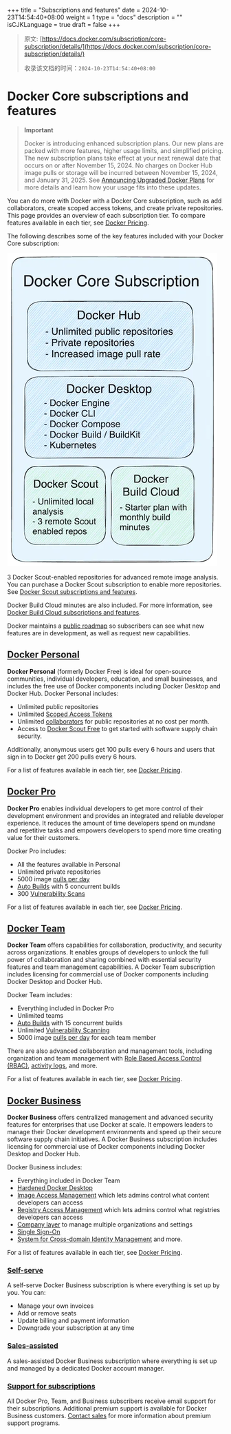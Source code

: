+++
title = "Subscriptions and features"
date = 2024-10-23T14:54:40+08:00
weight = 1
type = "docs"
description = ""
isCJKLanguage = true
draft = false
+++

> 原文: [https://docs.docker.com/subscription/core-subscription/details/](https://docs.docker.com/subscription/core-subscription/details/)
>
> 收录该文档的时间：`2024-10-23T14:54:40+08:00`

# Docker Core subscriptions and features

> **Important**
>
> 
>
> Docker is introducing enhanced subscription plans. Our new plans are packed with more features, higher usage limits, and simplified pricing. The new subscription plans take effect at your next renewal date that occurs on or after November 15, 2024. No charges on Docker Hub image pulls or storage will be incurred between November 15, 2024, and January 31, 2025. See [Announcing Upgraded Docker Plans](https://www.docker.com/blog/november-2024-updated-plans-announcement/) for more details and learn how your usage fits into these updates.

You can do more with Docker with a Docker Core subscription, such as add collaborators, create scoped access tokens, and create private repositories. This page provides an overview of each subscription tier. To compare features available in each tier, see [Docker Pricing](https://www.docker.com/pricing/).

The following describes some of the key features included with your Docker Core subscription:

![Docker Core subscription diagram](Subscriptionsandfeatures_img/subscription-diagram.webp)

3 Docker Scout-enabled repositories for advanced remote image analysis. You can purchase a Docker Scout subscription to enable more repositories. See [Docker Scout subscriptions and features](https://docs.docker.com/subscription/scout-details/).

Docker Build Cloud minutes are also included. For more information, see [Docker Build Cloud subscriptions and features](https://docs.docker.com/subscription/build-cloud/build-details/).

Docker maintains a [public roadmap](https://github.com/docker/roadmap) so subscribers can see what new features are in development, as well as request new capabilities.

## [Docker Personal](https://docs.docker.com/subscription/core-subscription/details/#docker-personal)

**Docker Personal** (formerly Docker Free) is ideal for open-source communities, individual developers, education, and small businesses, and includes the free use of Docker components including Docker Desktop and Docker Hub. Docker Personal includes:

- Unlimited public repositories
- Unlimited [Scoped Access Tokens](https://docs.docker.com/security/for-developers/access-tokens/)
- Unlimited [collaborators](https://docs.docker.com/docker-hub/repos/access/#collaborators-and-their-role) for public repositories at no cost per month.
- Access to [Docker Scout Free](https://docs.docker.com/subscription/scout-details/#docker-scout-free) to get started with software supply chain security.

Additionally, anonymous users get 100 pulls every 6 hours and users that sign in to Docker get 200 pulls every 6 hours.

For a list of features available in each tier, see [Docker Pricing](https://www.docker.com/pricing/).

## [Docker Pro](https://docs.docker.com/subscription/core-subscription/details/#docker-pro)

**Docker Pro** enables individual developers to get more control of their development environment and provides an integrated and reliable developer experience. It reduces the amount of time developers spend on mundane and repetitive tasks and empowers developers to spend more time creating value for their customers.

Docker Pro includes:

- All the features available in Personal
- Unlimited private repositories
- 5000 image [pulls per day](https://docs.docker.com/docker-hub/download-rate-limit/)
- [Auto Builds](https://docs.docker.com/docker-hub/builds/) with 5 concurrent builds
- 300 [Vulnerability Scans](https://docs.docker.com/docker-hub/vulnerability-scanning/)

For a list of features available in each tier, see [Docker Pricing](https://www.docker.com/pricing/).

## [Docker Team](https://docs.docker.com/subscription/core-subscription/details/#docker-team)

**Docker Team** offers capabilities for collaboration, productivity, and security across organizations. It enables groups of developers to unlock the full power of collaboration and sharing combined with essential security features and team management capabilities. A Docker Team subscription includes licensing for commercial use of Docker components including Docker Desktop and Docker Hub.

Docker Team includes:

- Everything included in Docker Pro
- Unlimited teams
- [Auto Builds](https://docs.docker.com/docker-hub/builds/) with 15 concurrent builds
- Unlimited [Vulnerability Scanning](https://docs.docker.com/docker-hub/vulnerability-scanning/)
- 5000 image [pulls per day](https://docs.docker.com/docker-hub/download-rate-limit/) for each team member

There are also advanced collaboration and management tools, including organization and team management with [Role Based Access Control (RBAC)](https://docs.docker.com/security/for-admins/roles-and-permissions/), [activity logs](https://docs.docker.com/admin/organization/activity-logs/), and more.

For a list of features available in each tier, see [Docker Pricing](https://www.docker.com/pricing/).

## [Docker Business](https://docs.docker.com/subscription/core-subscription/details/#docker-business)

**Docker Business** offers centralized management and advanced security features for enterprises that use Docker at scale. It empowers leaders to manage their Docker development environments and speed up their secure software supply chain initiatives. A Docker Business subscription includes licensing for commercial use of Docker components including Docker Desktop and Docker Hub.

Docker Business includes:

- Everything included in Docker Team
- [Hardened Docker Desktop](https://docs.docker.com/security/for-admins/hardened-desktop/)
- [Image Access Management](https://docs.docker.com/security/for-admins/hardened-desktop/image-access-management/) which lets admins control what content developers can access
- [Registry Access Management](https://docs.docker.com/security/for-admins/hardened-desktop/registry-access-management/) which lets admins control what registries developers can access
- [Company layer](https://docs.docker.com/admin/company/) to manage multiple organizations and settings
- [Single Sign-On](https://docs.docker.com/security/for-admins/single-sign-on/)
- [System for Cross-domain Identity Management](https://docs.docker.com/security/for-admins/provisioning/scim/) and more.

For a list of features available in each tier, see [Docker Pricing](https://www.docker.com/pricing/).

### [Self-serve](https://docs.docker.com/subscription/core-subscription/details/#self-serve)

A self-serve Docker Business subscription is where everything is set up by you. You can:

- Manage your own invoices
- Add or remove seats
- Update billing and payment information
- Downgrade your subscription at any time

### [Sales-assisted](https://docs.docker.com/subscription/core-subscription/details/#sales-assisted)

A sales-assisted Docker Business subscription where everything is set up and managed by a dedicated Docker account manager.

### [Support for subscriptions](https://docs.docker.com/subscription/core-subscription/details/#support-for-subscriptions)

All Docker Pro, Team, and Business subscribers receive email support for their subscriptions. Additional premium support is available for Docker Business customers. [Contact sales](https://www.docker.com/pricing/contact-sales/) for more information about premium support programs.
